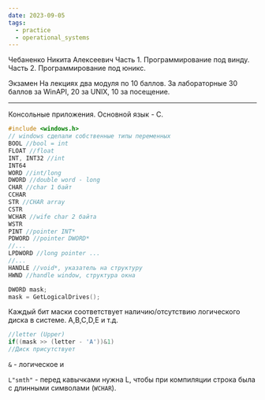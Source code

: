 ```yaml
---
date: 2023-09-05
tags:
  - practice
  - operational_systems
---
```


Чебаненко Никита Алексеевич
Часть 1. Программирование под винду.
Часть 2. Программирование под юникс.

Экзамен
На лекциях два модуля по 10 баллов.
За лабораторные 30 баллов за WinAPI, 20 за UNIX, 10 за посещение.

---

Консольные приложения.
Основной язык - C.

```c
#include <windows.h>
// windows сделали собственные типы переменных
BOOL //bool = int
FLOAT //float
INT, INT32 //int
INT64
WORD //int/long
DWORD //double word - long
CHAR //char 1 байт
CCHAR 
STR //CHAR array
CSTR
WCHAR //wife char 2 байта
WSTR
PINT //pointer INT*
PDWORD //pointer DWORD*
//...
LPDWORD //long pointer ...
//...
HANDLE //void*, указатель на структуру
HWND //handle window, структура окна
```

```c
DWORD mask;
mask = GetLogicalDrives();
```
Каждый бит маски соответствует наличию/отсутствию логического диска в системе. A,B,C,D,E и т.д.

```c
//letter (Upper)
if((mask >> (letter - 'A'))&1)
//Диск присутствует
```

`&` - логическое и

`L"smth"` - перед кавычками нужна L, чтобы при компиляции строка была с длинными символами (`WCHAR`).
